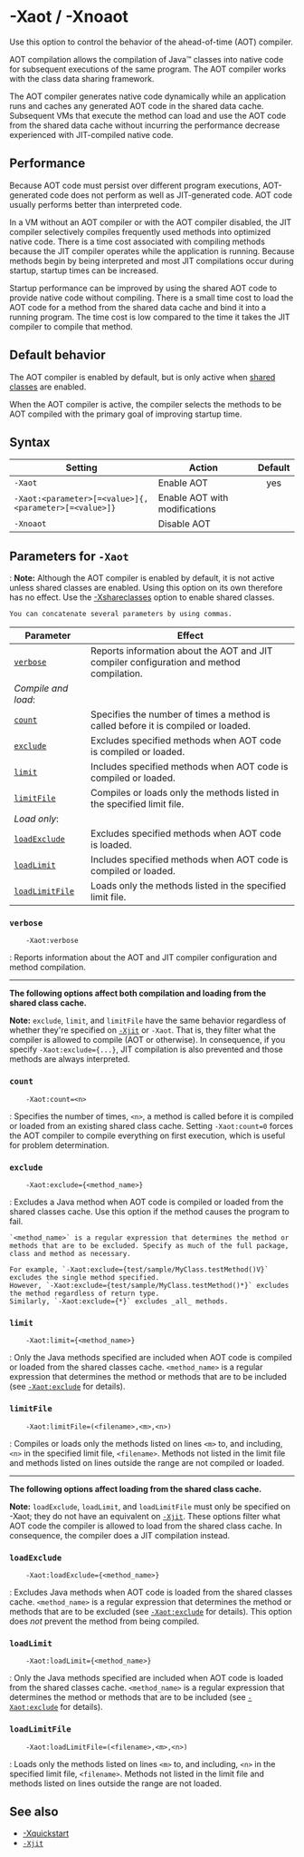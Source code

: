 <!--
* Copyright (c) 2017, 2020 IBM Corp. and others
*
* This program and the accompanying materials are made
* available under the terms of the Eclipse Public License 2.0
* which accompanies this distribution and is available at
* https://www.eclipse.org/legal/epl-2.0/ or the Apache
* License, Version 2.0 which accompanies this distribution and
* is available at https://www.apache.org/licenses/LICENSE-2.0.
*
* This Source Code may also be made available under the
* following Secondary Licenses when the conditions for such
* availability set forth in the Eclipse Public License, v. 2.0
* are satisfied: GNU General Public License, version 2 with
* the GNU Classpath Exception [1] and GNU General Public
* License, version 2 with the OpenJDK Assembly Exception [2].
*
* [1] https://www.gnu.org/software/classpath/license.html
* [2] http://openjdk.java.net/legal/assembly-exception.html
*
* SPDX-License-Identifier: EPL-2.0 OR Apache-2.0 OR GPL-2.0 WITH
* Classpath-exception-2.0 OR LicenseRef-GPL-2.0 WITH Assembly-exception
-->

# -Xaot / -Xnoaot

Use this option to control the behavior of the ahead-of-time (AOT) compiler.

AOT compilation allows the compilation of Java&trade; classes into native code for subsequent executions of the same program. The AOT compiler works with the class data sharing framework.

The AOT compiler generates native code dynamically while an application runs and caches any generated AOT code in the shared data cache. Subsequent VMs that execute the method can load and use the AOT code from the shared data cache without incurring the performance decrease experienced with JIT-compiled native code.

## Performance

Because AOT code must persist over different program executions, AOT-generated code does not perform as well as JIT-generated code. AOT code usually performs better than interpreted code.

In a VM without an AOT compiler or with the AOT compiler disabled, the JIT compiler selectively compiles frequently used methods into optimized native code. There is a time cost associated with compiling methods because the JIT compiler operates while the application is running. Because methods begin by being interpreted and most JIT compilations occur during startup, startup times can be increased.

Startup performance can be improved by using the shared AOT code to provide native code without compiling. There is a small time cost to load the AOT code for a method from the shared data cache and bind it into a running program. The time cost is low compared to the time it takes the JIT compiler to compile that method.

## Default behavior

The AOT compiler is enabled by default, but is only active when [shared classes](xshareclasses.md) are enabled.

<!--
The AOT compiler is enabled by default, but is only active when shared classes are enabled. By default, shared classes are enabled for bootstrap classes. To change this behavior, use the [-XshareClasses](xshareclasses.md) option.
-->

When the AOT compiler is active, the compiler selects the methods to be AOT compiled with the primary goal of improving startup time.

## Syntax

| Setting                                              | Action                        | Default |
|------------------------------------------------------|-------------------------------|:-------:|
|`-Xaot`                                               | Enable AOT                    | <i class="fa fa-check" aria-hidden="true"></i><span class="sr-only">yes</span> |
|`-Xaot:<parameter>[=<value>]{,<parameter>[=<value>]}` | Enable AOT with modifications |         |
|`-Xnoaot`                                             | Disable AOT                   |         |


## Parameters for `-Xaot`

: <i class="fa fa-pencil-square-o" aria-hidden="true"></i> **Note:** Although the AOT compiler is enabled by default, it is not active unless shared classes are enabled. Using this option on its own therefore has no effect. Use the [-Xshareclasses](xshareclasses.md) option to enable shared classes.

    You can concatenate several parameters by using commas.

| Parameter                        | Effect                                                                                    |
|----------------------------------|-------------------------------------------------------------------------------------------|
| [`verbose`      ](#verbose      )| Reports information about the AOT and JIT compiler configuration and method compilation.  |
| *Compile and load*:              |
| [`count`        ](#count        )| Specifies the number of times a method is called before it is compiled or loaded.         |
| [`exclude`      ](#exclude      )| Excludes specified methods when AOT code is compiled or loaded.                           |
| [`limit`        ](#limit        )| Includes specified methods when AOT code is compiled or loaded.                           |
| [`limitFile`    ](#limitfile    )| Compiles or loads only the methods listed in the specified limit file.                    |
| *Load only*:                     |
| [`loadExclude`  ](#loadexclude  )| Excludes specified methods when AOT code is loaded.                                       |
| [`loadLimit`    ](#loadlimit    )| Includes specified methods when AOT code is compiled or loaded.                           |
| [`loadLimitFile`](#loadlimitfile)| Loads only the methods listed in the specified limit file.                                |



### `verbose`

        -Xaot:verbose

: Reports information about the AOT and JIT compiler configuration and method compilation.

---

**The following options affect both compilation and loading from the shared class cache.**

<i class="fa fa-pencil-square-o" aria-hidden="true"></i> **Note:** `exclude`, `limit`, and `limitFile` have the same behavior regardless of whether they're specified on [`-Xjit`](xjit.md) or `-Xaot`. That is, they filter what the compiler is allowed to compile (AOT or otherwise). In consequence, if you specify `-Xaot:exclude={...}`, JIT compilation is also prevented and those methods are always interpreted.

### `count`

        -Xaot:count=<n>

: Specifies the number of times, `<n>`, a method is called before it is compiled or loaded from an existing shared class cache. Setting `-Xaot:count=0` forces the AOT compiler to compile everything on first execution, which is useful for problem determination.

### `exclude`

        -Xaot:exclude={<method_name>}

: Excludes a Java method when AOT code is compiled or loaded from the shared classes cache. Use this option if the method causes the program to fail.

    `<method_name>` is a regular expression that determines the method or methods that are to be excluded. Specify as much of the full package, class and method as necessary. 
    
    For example, `-Xaot:exclude={test/sample/MyClass.testMethod()V}` excludes the single method specified.  
    However, `-Xaot:exclude={test/sample/MyClass.testMethod()*}` excludes the method regardless of return type.  
    Similarly, `-Xaot:exclude={*}` excludes _all_ methods.

### `limit`

        -Xaot:limit={<method_name>}

: Only the Java methods specified are included when AOT code is compiled or loaded from the shared classes cache. `<method_name>` is a regular expression that determines the method or methods that are to be included (see [`-Xaot:exclude`](#exclude) for details).

### `limitFile`

        -Xaot:limitFile=(<filename>,<m>,<n>)

: Compiles or loads only the methods listed on lines `<m>` to, and including, `<n>` in the specified limit file, `<filename>`. Methods not listed in the limit file and methods listed on lines outside the range are not compiled or loaded.

---

**The following options affect loading from the shared class cache.**

<i class="fa fa-pencil-square-o" aria-hidden="true"></i> **Note:** `loadExclude`, `loadLimit`, and `loadLimitFile` must only be specified on -Xaot; they do not have an equivalent on [`-Xjit`](xjit.md). These options filter what AOT code the compiler is allowed to load from the shared class cache.  In consequence, the compiler does a JIT compilation instead.

### `loadExclude`

        -Xaot:loadExclude={<method_name>}

: Excludes Java methods when AOT code is loaded from the shared classes cache. `<method_name>` is a regular expression that determines the method or methods that are to be excluded (see [`-Xaot:exclude`](#exclude) for details). This option does _not_ prevent the method from being compiled.

### `loadLimit`

        -Xaot:loadLimit={<method_name>}

: Only the Java methods specified are included when AOT code is loaded from the shared classes cache. `<method_name>` is a regular expression that determines the method or methods that are to be included (see [`-Xaot:exclude`](#exclude) for details).

### `loadLimitFile`

        -Xaot:loadLimitFile=(<filename>,<m>,<n>)

: Loads only the methods listed on lines `<m>` to, and including, `<n>` in the specified limit file, `<filename>`. Methods not listed in the limit file and methods listed on lines outside the range are not loaded.


## See also

- [-Xquickstart](xquickstart.md)
- [`-Xjit`](xjit.md)



<!-- ==== END OF TOPIC ==== xaot.md ==== -->
<!-- ==== END OF TOPIC ==== xnoaot.md ==== -->
